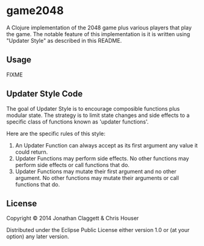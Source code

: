 # game2048

A Clojure implementation of the 2048 game plus various players that
play the game. The notable feature of this implementation is it is written
using "Updater Style" as described in this README.

## Usage

FIXME

## Updater Style Code

The goal of Updater Style is to encourage composible functions plus modular
state. The strategy is to limit state changes and side effects to a specific
class of functions known as 'updater functions'.

Here are the specific rules of this style:

1. An Updater Function can always accept as its first argument any value it could return.
2. Updater Functions may perform side effects. No other functions may perform
   side effects or call functions that do.
3. Updater Functions may mutate their first argument and no other argument. No
   other functions may mutate their arguments or call functions that do.

## License

Copyright © 2014 Jonathan Claggett & Chris Houser

Distributed under the Eclipse Public License either version 1.0 or (at
your option) any later version.
